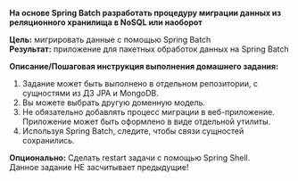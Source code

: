 <b>На основе Spring Batch разработать процедуру миграции данных из реляционного хранилища в NoSQL или наоборот</b>

<b>Цель:</b> мигрировать данные с помощью Spring Batch
<br>
<b>Результат:</b> приложение для пакетных обработок данных на Spring Batch


<b>Описание/Пошаговая инструкция выполнения домашнего задания:</b>

1. Задание может быть выполнено в отдельном репозитории, с сущностями из ДЗ JPA и MongoDB.
2. Вы можете выбрать другую доменную модель.
3. Не обязательно добавлять процесс миграции в веб-приложение. Приложение может быть оформлено в виде отдельной утилиты.
4. Используя Spring Batch, следите, чтобы связи сущностей сохранились.

<b>Опционально:</b> Сделать restart задачи с помощью Spring Shell.
<br>
Данное задание НЕ засчитывает предыдущие!